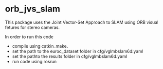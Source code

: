 # orb_jvs_slam

This package uses the Joint Vector-Set Approach to SLAM using ORB visual fetures for stereo cameras. 

In order to run this code 
- compile using catkin_make. 
- set the path to the euroc_dataset folder in  cfg/vglmbslam6d.yaml
- set the pathto the results folder in  cfg/vglmbslam6d.yaml
- run code using rosrun 


